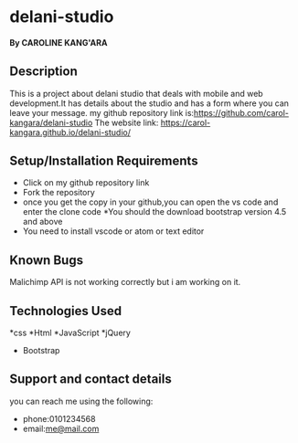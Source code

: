 # delani-studio
####  
#### By CAROLINE KANG'ARA
## Description
This is a project about delani studio that deals with mobile and web development.It has details about the studio and has a form where you can leave your message.
my github repository link is:https://github.com/carol-kangara/delani-studio
The website link: https://carol-kangara.github.io/delani-studio/
## Setup/Installation Requirements 
* Click on my github  repository link
* Fork the repository
* once you get the copy in your github,you can open the vs code and enter the clone code
*You  should the download bootstrap version 4.5 and above
* You need to install vscode or atom or text editor
## Known Bugs
Malichimp API is not working correctly but i am working on it.
## Technologies Used
*css
*Html
*JavaScript
*jQuery
* Bootstrap
## Support and contact details
you can reach me using the following:
* phone:0101234568
* email:me@mail.com